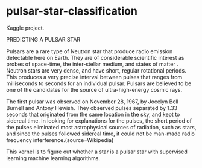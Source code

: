 # pulsar-star-classification
Kaggle project. 

PREDICTING A PULSAR STAR

Pulsars are a rare type of Neutron star that produce radio emission detectable here on Earth. They are of considerable scientific interest as probes of space-time, the inter-stellar medium, and states of matter . Neutron stars are very dense, and have short, regular rotational periods. This produces a very precise interval between pulses that ranges from milliseconds to seconds for an individual pulsar. Pulsars are believed to be one of the candidates for the source of ultra-high-energy cosmic rays.

The first pulsar was observed on November 28, 1967, by Jocelyn Bell Burnell and Antony Hewish. They observed pulses separated by 1.33 seconds that originated from the same location in the sky, and kept to sidereal time. In looking for explanations for the pulses, the short period of the pulses eliminated most astrophysical sources of radiation, such as stars, and since the pulses followed sidereal time, it could not be man-made radio frequency interference.(source=Wikipedia)

This kernel is to figure out whether a star is a pulsar star with supervised learning machine learning algorithms.

